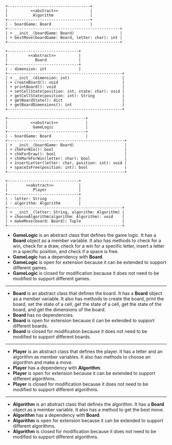 ```
+------------------------------------+
|          <<abstract>>              |
|           Algorithm                |
+------------------------------------+
| - boardGame: Board                 |
+-------------------------------------------------+
| + __init__(boardGame: Board)                    |
| + bestMove(boardGame: Board, letter: char): int |
+-------------------------------------------------+

+-------------------------------+
|         <<abstract>>          |
|            Board              |
+-------------------------------+
| - dimension: int              |
+--------------------------------------------------+
| + __init__(dimension: int)                       |
| + createBoard(): void                            |
| + printBoard(): void                             |
| + setCellState(position: int, state: char): void |
| + getCellState(position: int): String            |
| + getBoardState(): dict                          |
| + getBoardDimensions(): int                      |
+--------------------------------------------------+

+----------------------------------+
|          <<abstract>>            |
|           GameLogic              |
+----------------------------------+
| - boardGame: Board               |
+---------------------------------------------------+
| + __init__(boardGame: Board)                      |
| + chkForWin(): bool                               |
| + chkForDraw(): bool                              |
| + chkMarkForWin(letter: char): bool               |
| + insertLetter(letter: char, position: int): void |
| + spaceIsFree(position: int): bool                |
+---------------------------------------------------+

+-------------------------------+
|        <<abstract>>           |
|           Player              |
+-------------------------------+
| - letter: String              |
| - algorithm: Algorithm        |
+--------------------------------------------------+
| + __init__(letter: String, algorithm: Algorithm) |
| + chooseAlgorithm(algorithm: Algorithm): void    |
| + makeMove(board: Board): Tuple                  |
+--------------------------------------------------+
```

- **GameLogic** is an abstract class that defines the game logic. It has a **Board** object as a member variable. It also has methods to check for a win, check for a draw, check for a win for a specific letter, insert a letter in a specific position, and check if a space is free.
- **GameLogic** has a dependency with **Board**.
- **GameLogic** is open for extension because it can be extended to support different games.
- **GameLogic** is closed for modification because it does not need to be modified to support different games.
---
- **Board** is an abstract class that defines the board. It has a **Board** object as a member variable. It also has methods to create the board, print the board, set the state of a cell, get the state of a cell, get the state of the board, and get the dimensions of the board.
- **Board** has no dependencies.
- **Board** is open for extension because it can be extended to support different boards.
- **Board** is closed for modification because it does not need to be modified to support different boards.
---
- **Player** is an abstract class that defines the player. It has a letter and an algorithm as member variables. It also has methods to choose an algorithm and make a move.
- **Player** has a dependency with **Algorithm**.
- **Player** is open for extension because it can be extended to support different algorithms.
- **Player** is closed for modification because it does not need to be modified to support different algorithms.
---
- **Algorithm** is an abstract class that defines the algorithm. It has a **Board** object as a member variable. It also has a method to get the best move.
- **Algorithm** has a dependency with **Board**.
- **Algorithm** is open for extension because it can be extended to support different algorithms.
- **Algorithm** is closed for modification because it does not need to be modified to support different algorithms.











